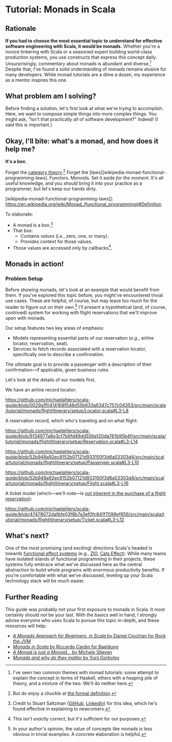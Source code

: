 # Tutorial: Monads in Scala

## Rationale

**If you had to choose the most essential topic to understand for effective software engineering with Scala, it would be monads.** Whether you're a novice tinkering with Scala or a seasoned expert building world-class production systems, you use constructs that express this concept daily. Unsurprisingly, commentary about monads is abundant and diverse.[^1] Despite that, I've found a solid understanding of monads remains elusive for many developers. While monad tutorials are a dime a dozen, my experience as a mentor inspires this one.

[^1]: I've seen two common themes with monad tutorials: some attempt to explain the concept in terms of Haskell, others with a heaping pile of theory, and a mixture of the two. We'll do neither here.

## What problem am I solving?

Before finding a solution, let's first look at what we're trying to accomplish. Here, we want to compose simple things into more complex things. You might ask, "Isn't that practically _all_ of software development?" Indeed! (I said this is important.)

## Okay, I'll bite: what's a monad, and how does it help me?

**It's a box.**

Forget the [category theory][wikipedia-monad-category-theory].[^2] Forget the [laws][wikipedia-monad-functional-programming-laws]. Functors. Monoids. Set it aside _for the moment_. It's all useful knowledge, and you _should_ bring it into your practice as a programmer, but let's keep our hands dirty.

[^2]: But do enjoy a chuckle at [the formal definition][medium-felix-kuhl-monad-monoid-endofunctor].

[medium-felix-kuhl-monad-monoid-endofunctor]: https://medium.com/@felix.kuehl/a-monad-is-just-a-monoid-in-the-category-of-endofunctors-lets-actually-unravel-this-f5d4b7dbe5d6
[wikipedia-monad-category-theory]: https://en.wikipedia.org/wiki/Monad_(category_theory)
[wikipedia-monad-functional-programming-laws]]: https://en.wikipedia.org/wiki/Monad_(functional_programming)#Definition

To elaborate:

- A monad is a box.[^3]
- That box:
  - Contains _values_ (_i.e._, zero, one, or many).
  - Provides context for those values.
- Those values are accessed only by callbacks[^4].

[^3]: Credit to Stuart Saltzman ([GitHub][github-stuart-saltzman], [LinkedIn][linkedin-stuart-saltzman]) for this idea, which he's found effective in explaining to newcomers.
[^4]: This isn't _exactly_ correct, but it's sufficient for our purposes.

[github-stuart-saltzman]: https://github.com/stuartsaltzman
[linkedin-stuart-saltzman]: https://linkedin.com/in/stuartsaltzman/

## Monads in action!

### Problem Setup

Before showing monads, let's look at an example that would benefit from them. If you've explored this topic before, you might've encountered trivial use cases. These are helpful, of course, but may leave too much for the reader to figure out on their own.[^5] I'll present a hypothetical (and, of course, contrived) system for working with flight reservations that we'll improve upon with monads.

[^5]: In your author's opinion, the value of concepts like monads is less obvious in trivial examples. A concrete elaboration is helpful.

Our setup features two key areas of emphasis:

- Models representing essential parts of our reservation (_e.g._, airline locator, reservation, seat).
- Services to fetch records associated with a reservation locator, specifically one to describe a confirmation.

The ultimate goal is to provide a passenger with a description of their confirmation—if applicable, given business rules.

Let's look at the details of our models first.

We have an airline record locator:

https://github.com/michaelahlers/scala-guide/blob/0029a1f0414168f548d55b633a6347c757c04353/src/main/scala/tutorial/monads/flightItinerary/setup/Locator.scala#L3-L8

A reservation record, which who's traveling and on what flight:

https://github.com/michaelahlers/scala-guide/blob/9134977a8e3cf7b6fd49dd556e120da761b95b4f/src/main/scala/tutorial/monads/flightItinerary/setup/Reservation.scala#L3-L14

https://github.com/michaelahlers/scala-guide/blob/52b948a92ec8152b07121d933150f3d6a53303d4/src/main/scala/tutorial/monads/flightItinerary/setup/Passenger.scala#L3-L10

https://github.com/michaelahlers/scala-guide/blob/52b948a92ec8152b07121d933150f3d6a53303d4/src/main/scala/tutorial/monads/flightItinerary/setup/Flight.scala#L3-L16

A ticket model (which—we'll note—is [_not_ inherent in the purchase of a flight reservation][lifehacker-make-sure-your-flight-reservation-is-ticketed]):

[lifehacker-make-sure-your-flight-reservation-is-ticketed]: https://lifehacker.com/make-sure-your-flight-reservation-is-ticketed-before-yo-1836791737

https://github.com/michaelahlers/scala-guide/blob/47478072dafbfe03f8b7a3ef0fc841f7098ef656/src/main/scala/tutorial/monads/flightItinerary/setup/Ticket.scala#L3-L12

## What's next?

One of the most promising (and exciting) directions Scala's headed is towards [functional effect systems][medium-wix-engineering-demystifying-functional-effect-systems] (e.g., [ZIO][zio], [Cats Effect][typelevel-cats-effect]). While many teams have isolated islands of functional programming in their projects, these systems fully embrace what we've discussed here as the central abstraction to build whole programs with enormous productivity benefits. If you're comfortable with what we've discussed, leveling up your Scala technology stack will be _much_ easier.

[zio]: https://zio.dev
[typelevel-cats-effect]: https://typelevel.org/cats-effect/
[medium-wix-engineering-demystifying-functional-effect-systems]: https://medium.com/wix-engineering/demystifying-functional-effect-systems-in-scala-14419039a423

## Further Reading

This guide was probably not your first exposure to monads in Scala. It most certainly should _not_ be your last. With the basics well in hand, I strongly advise everyone who uses Scala to pursue this topic in-depth, and these resources will help:

- [_A Monads Approach for Beginners, in Scala_ by Daniel Ciocîrlan for Rock the JVM][rockthejvm-monads]
- [_Monads in Scala_ by Riccardo Cardin for Baeldung][baeldung-scala-monads]
- [_A Monad is just a Monoid…_ by Michele Stieven][medium-michele-stieven-monad-is-monoid]
- [_Monads and why do they matter_ by Yurii Gorbylov][medium-yurii-gorbylov-moands-and-why-they-matter]

[rockthejvm-monads]: https://blog.rockthejvm.com/monads/
[baeldung-scala-monads]: https://www.baeldung.com/scala/monads
[medium-michele-stieven-monad-is-monoid]: https://michelestieven.medium.com/a-monad-is-just-a-monoid-a02bd2524f66
[medium-yurii-gorbylov-moands-and-why-they-matter]: https://medium.com/@yuriigorbylov/monads-and-why-do-they-matter-9a285862e8b4
